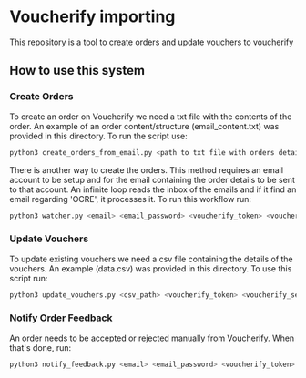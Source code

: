 # Voucherify importing

This repository is a tool to create orders and update vouchers to voucherify

## How to use this system

### Create Orders

To create an order on Voucherify we need a txt file with the contents of the order. An example of an order content/structure (email_content.txt) was provided in this directory.
To run the script use: 

```sh
python3 create_orders_from_email.py <path to txt file with orders details> <voucherify_api_token> <voucherify_api_secret>
```

There is another way to create the orders. This method requires an email account to be setup and for the email containing the order details to be sent to that account. An infinite loop reads the inbox of the emails and if it find an email regarding 'OCRE', it processes it. To run this workflow run:

```sh
python3 watcher.py <email> <email_password> <voucherify_token> <voucherify_secret>
```

### Update Vouchers

To update existing vouchers we need a csv file containing the details of the vouchers. An example (data.csv) was provided in this directory.
To use this script run:

```sh
python3 update_vouchers.py <csv_path> <voucherify_token> <voucherify_secret> 
```

### Notify Order Feedback

An order needs to be accepted or rejected manually from Voucherify. When that's done, run:

```sh
python3 notify_feedback.py <email> <email_password> <voucherify_token> <voucherify_secret> 
```